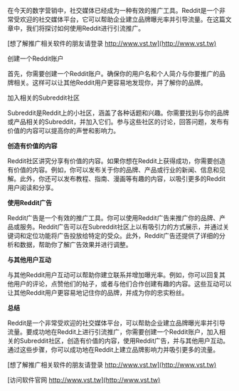 在今天的数字营销中，社交媒体已经成为一种有效的推广工具。Reddit是一个非常受欢迎的社交媒体平台，它可以帮助企业建立品牌曝光率并引导流量。在这篇文章中，我们将探讨如何使用Reddit进行引流推广。

[想了解推广相关软件的朋友请登录 http://www.vst.tw](http://www.vst.tw)

创建一个Reddit账户

首先，你需要创建一个Reddit账户。确保你的用户名和个人简介与你要推广的品牌相关。这样可以让其他Reddit用户更容易地发现你，并了解你的品牌。

加入相关的Subreddit社区

Subreddit是Reddit上的小社区，涵盖了各种话题和兴趣。你需要找到与你的品牌或产品相关的Subreddit，并加入它们。参与这些社区的讨论，回答问题，发布有价值的内容可以提高你的声誉和影响力。

**创造有价值的内容**

Reddit社区讲究分享有价值的内容。如果你想在Reddit上获得成功，你需要创造有价值的内容。例如，你可以发布关于你的品牌、产品或行业的新闻、信息和见解。此外，你还可以发布教程、指南、漫画等有趣的内容，以吸引更多的Reddit用户阅读和分享。

**使用Reddit广告**

Reddit广告是一个有效的推广工具。你可以使用Reddit广告来推广你的品牌、产品或服务。Reddit广告可以在Subreddit社区上以有吸引力的方式展示，并通过关键词和定位功能将广告投放给特定的受众。此外，Reddit广告还提供了详细的分析和数据，帮助你了解广告效果并进行调整。

**与其他用户互动**

与其他Reddit用户互动可以帮助你建立联系并增加曝光率。例如，你可以回复其他用户的评论，点赞他们的帖子，或者与他们合作创建有趣的内容。这些互动可以让其他Reddit用户更容易地记住你的品牌，并成为你的忠实粉丝。

**总结**

Reddit是一个非常受欢迎的社交媒体平台，可以帮助企业建立品牌曝光率并引导流量。要成功地在Reddit上进行引流推广，你需要创建一个Reddit账户，加入相关的Subreddit社区，创造有价值的内容，使用Reddit广告，并与其他用户互动。通过这些步骤，你可以成功地在Reddit上建立品牌影响力并吸引更多的流量。

[想了解推广相关软件的朋友请登录 http://www.vst.tw](http://www.vst.tw)


[访问软件官网 http://www.vst.tw](http://www.vst.tw)
